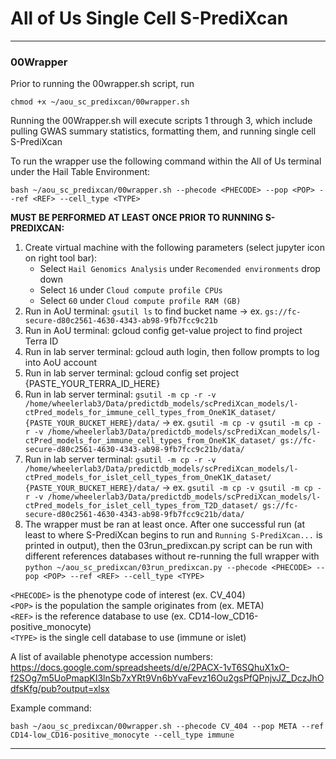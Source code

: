 # All of Us Single Cell S-PrediXcan
***
### 00Wrapper
Prior to running the 00wrapper.sh script, run
```
chmod +x ~/aou_sc_predixcan/00wrapper.sh
```

Running the 00Wrapper.sh will execute scripts 1 through 3, which include pulling GWAS summary statistics, formatting them, and running single cell S-PrediXcan

To run the wrapper use the following command within the All of Us terminal under the Hail Table Environment:
```
bash ~/aou_sc_predixcan/00wrapper.sh --phecode <PHECODE> --pop <POP> --ref <REF> --cell_type <TYPE>
```

**MUST BE PERFORMED AT LEAST ONCE PRIOR TO RUNNING S-PREDIXCAN:**
1. Create virtual machine with the following parameters (select jupyter icon on right tool bar):
   - Select `Hail Genomics Analysis` under `Recomended environments` drop down
   - Select `16` under `Cloud compute profile CPUs`
   - Select `60` under `Cloud compute profile RAM (GB)`
2. Run in AoU terminal: `gsutil ls` to find bucket name -> ex. `gs://fc-secure-d80c2561-4630-4343-ab98-9fb7fcc9c21b`
3. Run in AoU terminal: gcloud config get-value project to find project Terra ID
4. Run in lab server terminal: gcloud auth login, then follow prompts to log into AoU account
5. Run in lab server terminal: gcloud config set project {PASTE_YOUR_TERRA_ID_HERE}
6. Run in lab server terminal: `gsutil -m cp -r -v /home/wheelerlab3/Data/predictdb_models/scPrediXcan_models/l-ctPred_models_for_immune_cell_types_from_OneK1K_dataset/ {PASTE_YOUR_BUCKET_HERE}/data/` -> ex. `gsutil -m cp -v gsutil -m cp -r -v /home/wheelerlab3/Data/predictdb_models/scPrediXcan_models/l-ctPred_models_for_immune_cell_types_from_OneK1K_dataset/ gs://fc-secure-d80c2561-4630-4343-ab98-9fb7fcc9c21b/data/`
7. Run in lab server terminal: `gsutil -m cp -r -v /home/wheelerlab3/Data/predictdb_models/scPrediXcan_models/l-ctPred_models_for_islet_cell_types_from_OneK1K_dataset/ {PASTE_YOUR_BUCKET_HERE}/data/` -> ex. `gsutil -m cp -v gsutil -m cp -r -v /home/wheelerlab3/Data/predictdb_models/scPrediXcan_models/l-ctPred_models_for_islet_cell_types_from_T2D_dataset/ gs://fc-secure-d80c2561-4630-4343-ab98-9fb7fcc9c21b/data/`
8. The wrapper must be ran at least once. After one successful run (at least to where S-PrediXcan begins to run and `Running S-PrediXcan...` is printed in output), then the 03run_predixcan.py script can be run with different references databases without re-running the full wrapper with `python ~/aou_sc_predixcan/03run_predixcan.py --phecode <PHECODE> --pop <POP> --ref <REF> --cell_type <TYPE>`

`<PHECODE>` is the phenotype code of interest (ex. CV_404)  
`<POP>` is the population the sample originates from (ex. META)  
`<REF>` is the reference database to use (ex. CD14-low_CD16-positive_monocyte)  
`<TYPE>` is the single cell database to use (immune or islet)  

A list of available phenotype accession numbers: https://docs.google.com/spreadsheets/d/e/2PACX-1vT6SQhuX1xO-f2SOg7m5UoPmapKI3lnSb7xYRt9Vn6bYvaFevz16Ou2gsPfQPnjvJZ_DczJhOdfsKfg/pub?output=xlsx

Example command:
```
bash ~/aou_sc_predixcan/00wrapper.sh --phecode CV_404 --pop META --ref CD14-low_CD16-positive_monocyte --cell_type immune
```
***
